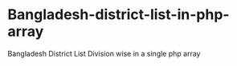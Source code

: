 # Bangladesh-district-list-in-php-array
Bangladesh District List Division wise in a single php array
